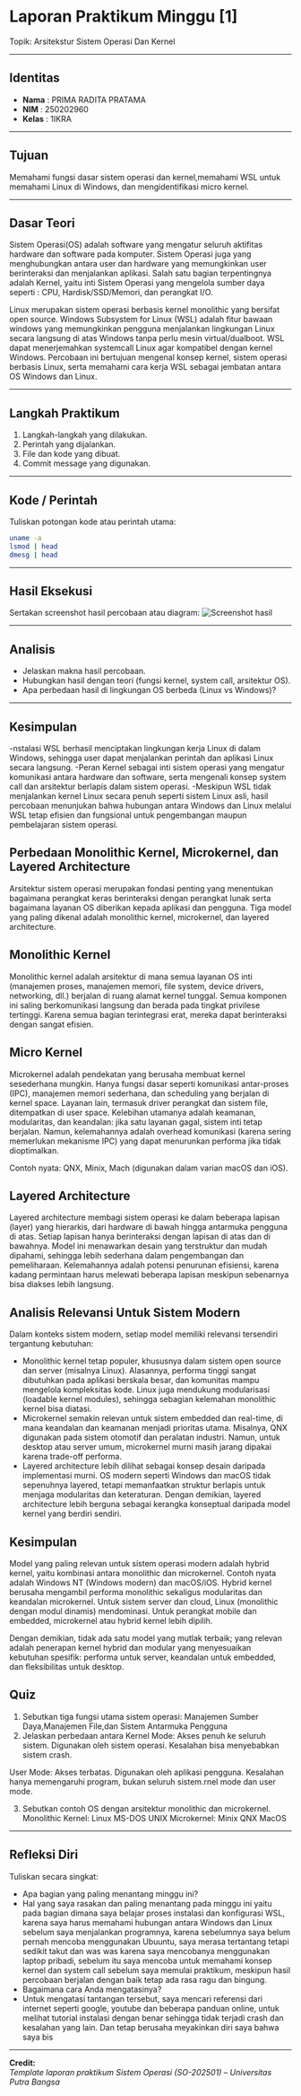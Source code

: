 
# Laporan Praktikum Minggu [1]
Topik: Arsitekstur Sistem Operasi Dan Kernel

---

## Identitas
- **Nama**  : PRIMA RADITA PRATAMA
- **NIM**   : 250202960
- **Kelas** : 1IKRA 

---

## Tujuan
Memahami fungsi dasar sistem operasi dan kernel,memahami WSL untuk memahami Linux di Windows, dan mengidentifikasi micro kernel.

---

## Dasar Teori
Sistem Operasi(OS) adalah software yang mengatur seluruh aktifitas hardware dan software pada komputer. Sistem Operasi juga yang menghubungkan antara user dan hardware yang memungkinkan user berinteraksi dan menjalankan aplikasi. Salah satu bagian terpentingnya adalah Kernel, yaitu inti Sistem Operasi yang mengelola sumber daya seperti : CPU, Hardisk/SSD/Memori, dan perangkat I/O.

Linux merupakan sistem operasi berbasis kernel monolithic yang bersifat open source.
Windows Subsystem for Linux (WSL) adalah fitur bawaan windows yang memungkinkan pengguna menjalankan lingkungan Linux secara langsung di atas Windows tanpa perlu mesin virtual/dualboot. WSL dapat menerjemahkan systemcall Linux agar kompatibel dengan kernel Windows.
Percobaan ini bertujuan mengenal konsep kernel, sistem operasi berbasis Linux, serta memahami cara kerja WSL sebagai jembatan antara OS Windows dan Linux.

---

## Langkah Praktikum
1. Langkah-langkah yang dilakukan.  
2. Perintah yang dijalankan.  
3. File dan kode yang dibuat.  
4. Commit message yang digunakan.

---

## Kode / Perintah
Tuliskan potongan kode atau perintah utama:
```bash
uname -a
lsmod | head
dmesg | head
```

---

## Hasil Eksekusi
Sertakan screenshot hasil percobaan atau diagram:
![Screenshot hasil](screenshots/example.png)

---

## Analisis
- Jelaskan makna hasil percobaan.  
- Hubungkan hasil dengan teori (fungsi kernel, system call, arsitektur OS).  
- Apa perbedaan hasil di lingkungan OS berbeda (Linux vs Windows)?  

---

## Kesimpulan
-nstalasi WSL berhasil menciptakan lingkungan kerja Linux di dalam Windows, sehingga user dapat menjalankan perintah dan aplikasi Linux secara langsung.
-Peran Kernel sebagai inti sistem operasi yang mengatur komunikasi antara hardware dan software, serta mengenali konsep system call dan arsitektur berlapis dalam sistem operasi.
-Meskipun WSL tidak menjalankan kernel Linux secara penuh seperti sistem Linux asli, hasil percobaan menunjukan bahwa hubungan antara Windows dan Linux melalui WSL tetap efisien dan fungsional untuk pengembangan maupun pembelajaran sistem operasi.


## Perbedaan Monolithic Kernel, Microkernel, dan Layered Architecture
Arsitektur sistem operasi merupakan fondasi penting yang menentukan bagaimana perangkat keras berinteraksi dengan perangkat lunak serta bagaimana layanan OS diberikan kepada aplikasi dan pengguna. Tiga model yang paling dikenal adalah monolithic kernel, microkernel, dan layered architecture.

## Monolithic Kernel
Monolithic kernel adalah arsitektur di mana semua layanan OS inti (manajemen proses, manajemen memori, file system, device drivers, networking, dll.) berjalan di ruang alamat kernel tunggal. Semua komponen ini saling berkomunikasi langsung dan berada pada tingkat privilese tertinggi. Karena semua bagian terintegrasi erat, mereka dapat berinteraksi dengan sangat efisien.

## Micro Kernel
Microkernel adalah pendekatan yang berusaha membuat kernel sesederhana mungkin. Hanya fungsi dasar seperti komunikasi antar-proses (IPC), manajemen memori sederhana, dan scheduling yang berjalan di kernel space. Layanan lain, termasuk driver perangkat dan sistem file, ditempatkan di user space. Kelebihan utamanya adalah keamanan, modularitas, dan keandalan: jika satu layanan gagal, sistem inti tetap berjalan. Namun, kelemahannya adalah overhead komunikasi (karena sering memerlukan mekanisme IPC) yang dapat menurunkan performa jika tidak dioptimalkan.

Contoh nyata: QNX, Minix, Mach (digunakan dalam varian macOS dan iOS).

## Layered Architecture
Layered architecture membagi sistem operasi ke dalam beberapa lapisan (layer) yang hierarkis, dari hardware di bawah hingga antarmuka pengguna di atas. Setiap lapisan hanya berinteraksi dengan lapisan di atas dan di bawahnya. Model ini menawarkan desain yang terstruktur dan mudah dipahami, sehingga lebih sederhana dalam pengembangan dan pemeliharaan. Kelemahannya adalah potensi penurunan efisiensi, karena kadang permintaan harus melewati beberapa lapisan meskipun sebenarnya bisa diakses lebih langsung.

## Analisis Relevansi Untuk Sistem Modern
Dalam konteks sistem modern, setiap model memiliki relevansi tersendiri tergantung kebutuhan:
- Monolithic kernel tetap populer, khususnya dalam sistem open source dan server (misalnya Linux). Alasannya, performa tinggi sangat dibutuhkan pada aplikasi berskala besar, dan komunitas mampu mengelola kompleksitas kode. Linux juga mendukung modularisasi (loadable kernel modules), sehingga sebagian kelemahan monolithic kernel bisa diatasi.
- Microkernel semakin relevan untuk sistem embedded dan real-time, di mana keandalan dan keamanan menjadi prioritas utama. Misalnya, QNX digunakan pada sistem otomotif dan peralatan industri. Namun, untuk desktop atau server umum, microkernel murni masih jarang dipakai karena trade-off performa.
- Layered architecture lebih dilihat sebagai konsep desain daripada implementasi murni. OS modern seperti Windows dan macOS tidak sepenuhnya layered, tetapi memanfaatkan struktur berlapis untuk menjaga modularitas dan keteraturan. Dengan demikian, layered architecture lebih berguna sebagai kerangka konseptual daripada model kernel yang berdiri sendiri.

## Kesimpulan
Model yang paling relevan untuk sistem operasi modern adalah hybrid kernel, yaitu kombinasi antara monolithic dan microkernel. Contoh nyata adalah Windows NT (Windows modern) dan macOS/iOS. Hybrid kernel berusaha mengambil performa monolithic sekaligus modularitas dan keandalan microkernel. Untuk sistem server dan cloud, Linux (monolithic dengan modul dinamis) mendominasi. Untuk perangkat mobile dan embedded, microkernel atau hybrid kernel lebih dipilih.

Dengan demikian, tidak ada satu model yang mutlak terbaik; yang relevan adalah penerapan kernel hybrid dan modular yang menyesuaikan kebutuhan spesifik: performa untuk server, keandalan untuk embedded, dan fleksibilitas untuk desktop.

## Quiz
1. Sebutkan tiga fungsi utama sistem operasi: Manajemen Sumber Daya,Manajemen File,dan Sistem Antarmuka Pengguna
2. Jelaskan perbedaan antara Kernel Mode: Akses penuh ke seluruh sistem. Digunakan oleh sistem operasi. Kesalahan bisa menyebabkan sistem crash.
 
User Mode: Akses terbatas. Digunakan oleh aplikasi pengguna. Kesalahan hanya memengaruhi program, bukan seluruh sistem.rnel mode dan user mode.
  
3. Sebutkan contoh OS dengan arsitektur monolithic dan microkernel.
Monolithic Kernel: Linux MS-DOS UNIX
Microkernel: Minix QNX MacOS

---

## Refleksi Diri
Tuliskan secara singkat:
- Apa bagian yang paling menantang minggu ini?
- Hal yang saya rasakan dan paling menantang pada minggu ini yaitu pada bagian dimana saya belajar proses instalasi dan konfigurasi WSL, karena saya harus memahami hubungan antara Windows dan Linux sebelum saya menjalankan programnya, karena sebelumnya saya belum pernah mencoba menggunakan Ubuuntu, saya merasa tertantang tetapi sedikit takut dan was was karena saya mencobanya menggunakan laptop pribadi, sebelum itu saya mencoba untuk memahami konsep kernel dan system call sebelum saya memulai praktikum, meskipun hasil percobaan berjalan dengan baik tetap ada rasa ragu dan bingung. 
- Bagaimana cara Anda mengatasinya?
- Untuk mengatasi tantangan tersebut, saya mencari referensi dari internet seperti google, youtube dan beberapa panduan online, untuk melihat tutorial instalasi dengan benar sehingga tidak terjadi crash dan kesalahan yang lain. Dan tetap berusaha meyakinkan diri saya bahwa saya bis

---

**Credit:**  
_Template laporan praktikum Sistem Operasi (SO-202501) – Universitas Putra Bangsa_
